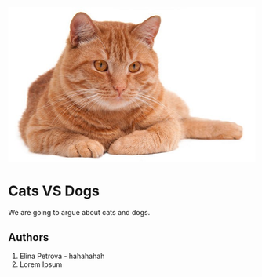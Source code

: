 ![Cats VS Dogs!](cat.jpg "cat and dog")
# Cats VS Dogs

We are going to argue about cats and dogs.

## Authors
1. Elina Petrova - hahahahah
2. Lorem Ipsum

